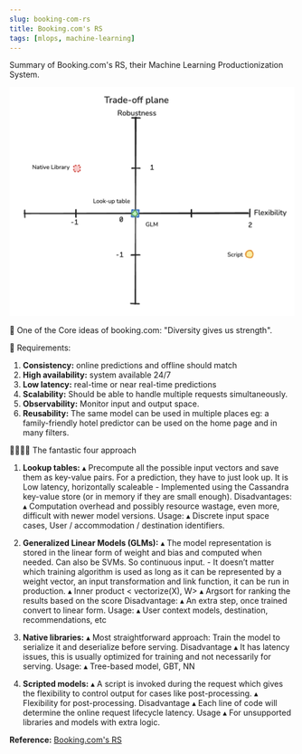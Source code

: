 ```yaml
---
slug: booking-com-rs
title: Booking.com's RS
tags: [mlops, machine-learning]
---
```



Summary of Booking.com's RS, their Machine Learning Productionization System.

<!-- truncate -->

![Booking.com RS](/img/blog/booking-rs-tradeoff.png)

🛐 One of the Core ideas of booking.com: "Diversity gives us strength".

🥕 Requirements:
1. **Consistency:** online predictions and offline should match
2. **High availability:** system available 24/7
3. **Low latency:** real-time or near real-time predictions
4. **Scalability:** Should be able to handle multiple requests simultaneously.
5. **Observability:** Monitor input and output space.
6. **Reusability:** The same model can be used in multiple places eg: a family-friendly hotel predictor can be used on the home page and in many filters.

👨‍👨‍👦‍👦 The fantastic four approach
1. **Lookup tables:**
▴ Precompute all the possible input vectors and save them as key-value pairs.
For a prediction, they have to just look up. It is Low latency, horizontally scaleable - Implemented using the Cassandra key-value store (or in memory if they are small enough).
Disadvantages:
▴ Computation overhead and possibly resource wastage, even more, difficult with newer model versions.
Usage:
▴ Discrete input space cases, User / accommodation / destination identifiers.

2. **Generalized Linear Models (GLMs):**
▴ The model representation is stored in the linear form of weight and bias and computed when needed. Can also be SVMs. So continuous input. - It doesn’t matter which training algorithm is used as long as it can be represented by a weight vector, an input transformation and link function, it can be run in production.
▴ Inner product < vectorize(X), W>
▴ Argsort for ranking the results based on the score
Disadvantage:
▴ An extra step, once trained convert to linear form.
Usage:
▴ User context models, destination, recommendations, etc

3. **Native libraries:**
▴ Most straightforward approach: Train the model to serialize it and deserialize before serving.
Disadvantage
▴ It has latency issues, this is usually optimized for training and not necessarily for serving.
Usage:
▴ Tree-based model, GBT, NN

4. **Scripted models:**
▴ A script is invoked during the request which gives the flexibility to control output for cases like post-processing.
▴ Flexibility for post-processing.
Disadvantage
▴ Each line of code will determine the online request lifecycle latency.
Usage
▴ For unsupported libraries and models with extra logic.

**Reference:** [Booking.com's RS](https://booking.ai/https-booking-ai-machine-learning-production-3ee8fe943c70)